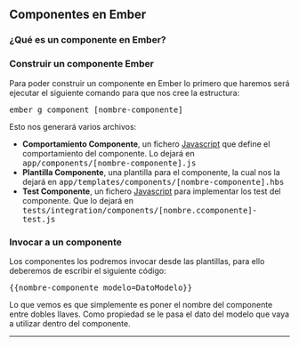 ## Componentes en Ember

### ¿Qué es un componente en Ember?



### Construir un componente Ember
Para poder construir un componente en Ember lo primero que haremos será ejecutar el siguiente comando para que nos cree la estructura:

<kbd>ember g component [nombre-componente]</kbd>

Esto nos generará varios archivos:

* **Comportamiento Componente**, un fichero [Javascript][7] que define el comportamiento del componente. Lo dejará en <samp>app/components/[nombre-componente].js</samp>
* **Plantilla Componente**, una plantilla para el componente, la cual nos la dejará en
<samp>app/templates/components/[nombre-componente].hbs</samp>
* **Test Componente**, un fichero [Javascript][7] para implementar los test del componente. Que lo dejará en <samp>tests/integration/components/[nombre.ccomponente]-test.js</samp>

### Invocar a un componente
Los componentes los podremos invocar desde las plantillas, para ello deberemos de escribir el siguiente código:

<pre>{{nombre-componente modelo=DatoModelo}}</pre>

Lo que vemos es que simplemente es poner el nombre del componente entre dobles llaves. Como propiedad se le pasa el dato del modelo que vaya a utilizar dentro del componente.





------------
[1]: http://www.manualweb.net/tutorial-ember/
[2]: https://babeljs.io/
[3]: https://nodejs.org/es/
[4]: https://www.npmjs.com/
[5]: http://www.manualweb.net/tutorial-html/
[6]: http://handlebarsjs.com/
[7]: http://www.manualweb.net/tutorial-javascript/
[8]: https://bower.io/
[9]: http://www.manualweb.net/tutorial-bootstrap/
[10]: http://www.manualweb.net/tutorial-css/
[11]: https://emberobserver.com/

